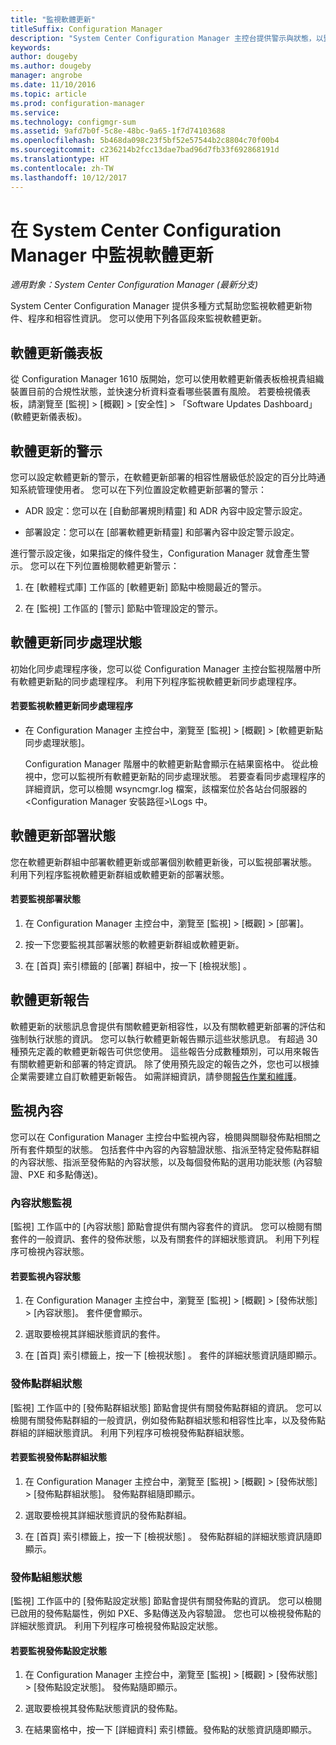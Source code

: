 ```yaml
---
title: "監視軟體更新"
titleSuffix: Configuration Manager
description: "System Center Configuration Manager 主控台提供警示與狀態，以監視更新及相容性。"
keywords: 
author: dougeby
ms.author: dougeby
manager: angrobe
ms.date: 11/10/2016
ms.topic: article
ms.prod: configuration-manager
ms.service: 
ms.technology: configmgr-sum
ms.assetid: 9afd7b0f-5c8e-48bc-9a65-1f7d74103688
ms.openlocfilehash: 5b468da098c23f5bf52e57544b2c8804c70f00b4
ms.sourcegitcommit: c236214b2fcc13dae7bad96d7fb33f692868191d
ms.translationtype: HT
ms.contentlocale: zh-TW
ms.lasthandoff: 10/12/2017
---
```

# <a name="monitor-software-updates-in-system-center-configuration-manager"></a>在 System Center Configuration Manager 中監視軟體更新

*適用對象：System Center Configuration Manager (最新分支)*

System Center Configuration Manager 提供多種方式幫助您監視軟體更新物件、程序和相容性資訊。 您可以使用下列各區段來監視軟體更新。

## <a name="software-updates-dashboard"></a>軟體更新儀表板
從 Configuration Manager 1610 版開始，您可以使用軟體更新儀表板檢視貴組織裝置目前的合規性狀態，並快速分析資料查看哪些裝置有風險。 若要檢視儀表板，請瀏覽至 [監視] > [概觀] > [安全性] > 「Software Updates Dashboard」 (軟體更新儀表板)。   

##  <a name="BKMK_SUAlerts"></a> 軟體更新的警示  
 您可以設定軟體更新的警示，在軟體更新部署的相容性層級低於設定的百分比時通知系統管理使用者。 您可以在下列位置設定軟體更新部署的警示：  

-   ADR 設定：您可以在 [自動部署規則精靈] 和 ADR 內容中設定警示設定。  

-   部署設定：您可以在 [部署軟體更新精靈] 和部署內容中設定警示設定。  

進行警示設定後，如果指定的條件發生，Configuration Manager 就會產生警示。 您可以在下列位置檢閱軟體更新警示：  

1.  在 [軟體程式庫]  工作區的 [軟體更新]  節點中檢閱最近的警示。  

2.  在 [監視]  工作區的 [警示]  節點中管理設定的警示。  

##  <a name="BKMK_SUSyncStatus"></a> 軟體更新同步處理狀態  
 初始化同步處理程序後，您可以從 Configuration Manager 主控台監視階層中所有軟體更新點的同步處理程序。 利用下列程序監視軟體更新同步處理程序。  

#### <a name="to-monitor-the-software-updates-synchronization-process"></a>若要監視軟體更新同步處理程序  

- 在 Configuration Manager 主控台中，瀏覽至 [監視] > [概觀] > [軟體更新點同步處理狀態]。  

    Configuration Manager 階層中的軟體更新點會顯示在結果窗格中。 從此檢視中，您可以監視所有軟體更新點的同步處理狀態。 若要查看同步處理程序的詳細資訊，您可以檢閱 wsyncmgr.log 檔案，該檔案位於各站台伺服器的 <Configuration Manager 安裝路徑>\Logs 中。  

##  <a name="BKMK_SUDeployStatus"></a> 軟體更新部署狀態  
 您在軟體更新群組中部署軟體更新或部署個別軟體更新後，可以監視部署狀態。 利用下列程序監視軟體更新群組或軟體更新的部署狀態。  

#### <a name="to-monitor-deployment-status"></a>若要監視部署狀態  

1.  在 Configuration Manager 主控台中，瀏覽至 [監視] > [概觀] > [部署]。  

2.  按一下您要監視其部署狀態的軟體更新群組或軟體更新。  

3.  在 [首頁]  索引標籤的 [部署]  群組中，按一下 [檢視狀態] 。  

##  <a name="BKMK_SUReports"></a> 軟體更新報告  
 軟體更新的狀態訊息會提供有關軟體更新相容性，以及有關軟體更新部署的評估和強制執行狀態的資訊。 您可以執行軟體更新報告顯示這些狀態訊息。 有超過 30 種預先定義的軟體更新報告可供您使用。 這些報告分成數種類別，可以用來報告有關軟體更新和部署的特定資訊。 除了使用預先設定的報告之外，您也可以根據企業需要建立自訂軟體更新報告。 如需詳細資訊，請參閱[報告作業和維護](../../core/servers/manage/operations-and-maintenance-for-reporting.md)。  

##  <a name="BKMK_MonitorContent"></a> 監視內容  
 您可以在 Configuration Manager 主控台中監視內容，檢閱與關聯發佈點相關之所有套件類型的狀態。 包括套件中內容的內容驗證狀態、指派至特定發佈點群組的內容狀態、指派至發佈點的內容狀態，以及每個發佈點的選用功能狀態 (內容驗證、PXE 和多點傳送)。  

###  <a name="BKMK_ContentStatus"></a> 內容狀態監視  
 [監視]  工作區中的 [內容狀態]  節點會提供有關內容套件的資訊。 您可以檢閱有關套件的一般資訊、套件的發佈狀態，以及有關套件的詳細狀態資訊。 利用下列程序可檢視內容狀態。  

#### <a name="to-monitor-content-status"></a>若要監視內容狀態  

1.  在 Configuration Manager 主控台中，瀏覽至 [監視] > [概觀] > [發佈狀態] > [內容狀態]。 套件便會顯示。  

2.  選取要檢視其詳細狀態資訊的套件。  

3.  在 [首頁]  索引標籤上，按一下 [檢視狀態] 。 套件的詳細狀態資訊隨即顯示。  

###  <a name="BKMK_DPGroupStatus"></a> 發佈點群組狀態  
 [監視]  工作區中的 [發佈點群組狀態]  節點會提供有關發佈點群組的資訊。 您可以檢閱有關發佈點群組的一般資訊，例如發佈點群組狀態和相容性比率，以及發佈點群組的詳細狀態資訊。 利用下列程序可檢視發佈點群組狀態。  

#### <a name="to-monitor-distribution-point-group-status"></a>若要監視發佈點群組狀態  

1.  在 Configuration Manager 主控台中，瀏覽至 [監視] > [概觀] > [發佈狀態] > [發佈點群組狀態]。 發佈點群組隨即顯示。  

2.  選取要檢視其詳細狀態資訊的發佈點群組。  

3.  在 [首頁]  索引標籤上，按一下 [檢視狀態] 。 發佈點群組的詳細狀態資訊隨即顯示。  

###  <a name="BKMK_DPConfigStatus"></a> 發佈點組態狀態  
 [監視]  工作區中的 [發佈點設定狀態]  節點會提供有關發佈點的資訊。 您可以檢閱已啟用的發佈點屬性，例如 PXE、多點傳送及內容驗證。 您也可以檢視發佈點的詳細狀態資訊。 利用下列程序可檢視發佈點設定狀態。  

#### <a name="to-monitor-distribution-point-configuration-status"></a>若要監視發佈點設定狀態  

1.  在 Configuration Manager 主控台中，瀏覽至 [監視] > [概觀] > [發佈狀態] > [發佈點設定狀態]。 發佈點隨即顯示。  

2.  選取要檢視其發佈點狀態資訊的發佈點。  

3.  在結果窗格中，按一下 [詳細資料]  索引標籤。發佈點的狀態資訊隨即顯示。  
